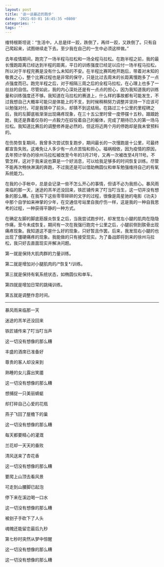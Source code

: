```yaml
---
layout: post
title: '谈一谈最近的跑步'
date: '2021-03-01 16:45:35 +0800'
categories: ''
tags: ''
---
```


维特根斯坦说：“生活中，人总是绊一跤，跌倒了，再绊一跤，又跌倒了。只有自己爬起来，试图继续走下去。至少我在自己的一生中必须这样做。”

去年疫情期间，跑完了一场半程马拉松和一场全程马拉松。在跑半程之前，我的最长慢跑距离已经达到半程的距离，平日的训练强度已经足以应付一场半程马拉松，所以对于半程完赛是没有什么未知的不安。在半程比赛鸣枪开跑后，带着对未知的敬畏之心，整个比赛过程也是非常的保守，只是比过去周末的长距离慢跑多了一点点强度而已。跑完半程之后，对于相隔三周之后的全程马拉松，在心理上也多了一丝丝的自信。尽管如此，我的内心深处还是有一点点的担心，因为我知道我的训练量和训练强度还不够。我知道在马拉松的赛道上，什么样的事故都有可能发生，不过我想自己大概率可能只是体能上的不支，到时候稍稍努力调整并坚持一下应该可以勉强对付。可是我猜中了前头，却猜不到这结局。在路过三十公里的里程碑之后，我的左脚底板渐渐出现痛疼现象，在三十五公里时曾一度停摆十五秒。踉踉跄跄，我还是靠着仅存的一点毅力在奴役着自己的躯体，完成了期待已久的第一场马拉松。我知道比赛后的调整修养是必然的，但这将近两个月的停跑却是我未曾预料的。

在伤势恢复期间，我曾多次尝试恢复跑步，期间最长的一次慢跑是十公里，可最终都宣告失败。这难免让人多少有一点点苦恼和担心。福祸相依，因为疫情的原因，去年预计举办的徐州马拉松被改至今年的3月21号，又再一次被改至4月11号。不管怎样，这对于我来说也算是一个好消息，可以给我足够多的时间恢复训练。尽管不能再次畅快淋漓的奔跑，不过我还是可以借助椭圆仪和单车勉强维持自己的有氧系统能力。

在我的小手帐中，总是会记录一些不怎么开心的事情，但请不必为我担心。暴风雨来临的那一天，迷途的羔羊还没回来，铁匠铺传来了叮当叮当生，这一切并没有想象的那么糟。在我写下这些零零碎碎的文字的过程，很像是周星驰的电影《功夫》中那个自学如来神掌的少年，在交通信号站里自我疗伤一样，这是我的一种自我思考的过程，一种获得平静的一种方式。

在确定左脚的脚底筋膜炎恢复之后，当我尝试跑步时，却发觉左小腿的肌肉在隐隐作痛，至今未成恢复。期间有一次在我强行跑完十公里之后，小腿前侧到髌骨出现痛疼现象。我知道这不是什么好的现象，只好暂且作罢。后来，我发现右小腿的也出现了僵硬痛疼的现象。我能做的只有接受现实。为了备战即将到来的徐州马拉松，我只好去直面现实并解决问题。

第一就是保持大肌肉群的力量训练。

第二就是增加对小腿肌肉的/\*恢复\*/训练。

第三就是保持有氧系统状态，如椭圆仪和单车。

第四就是增加日常的跳绳训练。

第五就是调整作息时间。

- - -

暴风雨来临那一天

迷途的羔羊还没回来

铁匠铺传来了叮当叮当声

这一切没有想像的那么糟

丰盛的酒席已准备好

尊贵的客人却没来到

熟睡的女儿露出笑靥

这一切没有想像的那么糟

想捕捉一只美丽蜻蜓

却打碎自己心爱的花瓶

燕子飞回了屋檐下的巢

这一切没有想像的那么糟

每天都要精心的灌溉

兰花却一天天的垂败

清风送来了杏花香

这一切没有想像的那么糟

要爬上山顶去看风景

可走到山腰脚已起泡

停下来在溪边喝一口水

这一切没有想像的那么糟

被刽子手砍下了人头

魂魄还能留恋最后九秒

第七秒时突然从梦中惊醒

这一切没有想像的那么糟

这一切没有想像的那么糟
